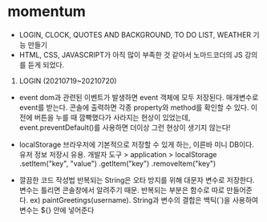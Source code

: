 # momentum
* LOGIN, CLOCK, QUOTES AND BACKGROUND, TO DO LIST, WEATHER 기능 만들기
* HTML, CSS, JAVASCRIPT가 아직 많이 부족한 것 같아서 노마드코더의 JS 강의를 듣게 되었다.


1. LOGIN (20210719~20210720)
- event
  dom과 관련된 이벤트가 발생하면 event 객체에 모두 저장된다. 매개변수로 event를 받는다.
  콘솔에 출력하면 각종 property와 method를 확인할 수 있다.
  이전에 버튼을 누를 때 깜빡했다가 사라지는 현상이 있었는데, event.preventDefault()를 사용하면 더이상 그런 현상이 생기지 않는다!
  
- localStorage
  브라우저에 기본적으로 저장할 수 있게 하는, 이른바 미니 DB이다.
  유저 정보 저장시 유용.
  개발자 도구 > application > localStorage
  .setItem("key", "value")  .getItem("key")  .removeItem("key")
  
- 깔끔한 코드 작성법
  반복되는 String은 오타 방지를 위해 대문자 변수로 저장한다. 변수는 틀리면 콘솔창에서 알려주기 때문.
  반복되는 부분은 함수로 따로 만들어준다. ex) paintGreetings(username).
  String과 변수의 결합은 백틱(`)을 사용하여 변수는 ${} 안에 넣어준다
  


